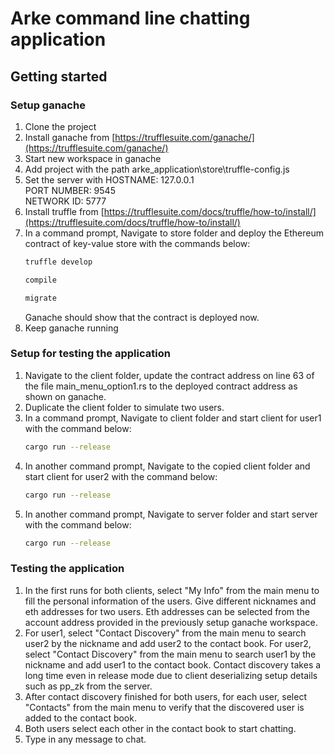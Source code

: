 # Arke command line chatting application

## Getting started
### Setup ganache
1. Clone the project
2. Install ganache from [https://trufflesuite.com/ganache/](https://trufflesuite.com/ganache/)
3. Start new workspace in ganache 
4. Add project with the path arke_application\store\truffle-config.js
5. Set the server with 
    HOSTNAME: 127.0.0.1 <br/>
    PORT NUMBER: 9545 <br/>
    NETWORK ID: 5777 <br/>
6. Install truffle from [https://trufflesuite.com/docs/truffle/how-to/install/](https://trufflesuite.com/docs/truffle/how-to/install/)
7. In a command prompt, Navigate to store folder and deploy the Ethereum contract of key-value store with the commands below:
   ```sh
   truffle develop
   ```
   ```sh
   compile
   ```
   ```sh
   migrate
   ```
   Ganache should show that the contract is deployed now.
8. Keep ganache running

### Setup for testing the application
1. Navigate to the client folder, update the contract address on line 63 of the file main_menu_option1.rs to the deployed contract address as shown on ganache.
2. Duplicate the client folder to simulate two users.
3. In a command prompt, Navigate to client folder and start client for user1 with the command below:
   ```sh
   cargo run --release
   ```
4. In another command prompt, Navigate to the copied client folder and start client for user2 with the command below:
   ```sh
   cargo run --release
   ```
5. In another command prompt, Navigate to server folder and start server with the command below:
   ```sh
   cargo run --release
   ```

### Testing the application
1. In the first runs for both clients, select "My Info" from the main menu to fill the personal information of the users. Give different nicknames and eth addresses for two users. Eth addresses can be selected from the account address provided in the previously setup ganache workspace.
2. For user1, select "Contact Discovery" from the main menu to search user2 by the nickname and add user2 to the contact book. For user2, select "Contact Discovery" from the main menu to search user1 by the nickname and add user1 to the contact book. Contact discovery takes a long time even in release mode due to client deserializing setup details such as pp_zk from the server.
3. After contact discovery finished for both users, for each user, select "Contacts" from the main menu to verify that the discovered user is added to the contact book.
4. Both users select each other in the contact book to start chatting.
5. Type in any message to chat.